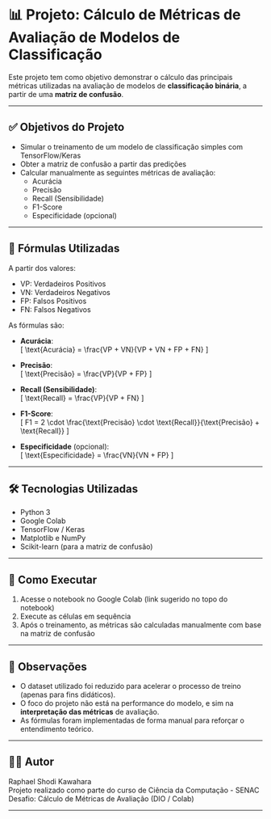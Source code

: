 # 📊 Projeto: Cálculo de Métricas de Avaliação de Modelos de Classificação

Este projeto tem como objetivo demonstrar o cálculo das principais métricas utilizadas na avaliação de modelos de **classificação binária**, a partir de uma **matriz de confusão**.

---

## ✅ Objetivos do Projeto

- Simular o treinamento de um modelo de classificação simples com TensorFlow/Keras
- Obter a matriz de confusão a partir das predições
- Calcular manualmente as seguintes métricas de avaliação:
  - Acurácia
  - Precisão
  - Recall (Sensibilidade)
  - F1-Score
  - Especificidade (opcional)

---

## 🧮 Fórmulas Utilizadas

A partir dos valores:

- VP: Verdadeiros Positivos  
- VN: Verdadeiros Negativos  
- FP: Falsos Positivos  
- FN: Falsos Negativos

As fórmulas são:

- **Acurácia**:  
  \[
  \text{Acurácia} = \frac{VP + VN}{VP + VN + FP + FN}
  \]

- **Precisão**:  
  \[
  \text{Precisão} = \frac{VP}{VP + FP}
  \]

- **Recall (Sensibilidade)**:  
  \[
  \text{Recall} = \frac{VP}{VP + FN}
  \]

- **F1-Score**:  
  \[
  F1 = 2 \cdot \frac{\text{Precisão} \cdot \text{Recall}}{\text{Precisão} + \text{Recall}}
  \]

- **Especificidade** (opcional):  
  \[
  \text{Especificidade} = \frac{VN}{VN + FP}
  \]

---

## 🛠️ Tecnologias Utilizadas

- Python 3
- Google Colab
- TensorFlow / Keras
- Matplotlib e NumPy
- Scikit-learn (para a matriz de confusão)

---

## 🚀 Como Executar

1. Acesse o notebook no Google Colab (link sugerido no topo do notebook)
2. Execute as células em sequência
3. Após o treinamento, as métricas são calculadas manualmente com base na matriz de confusão

---

## 📌 Observações

- O dataset utilizado foi reduzido para acelerar o processo de treino (apenas para fins didáticos).
- O foco do projeto não está na performance do modelo, e sim na **interpretação das métricas** de avaliação.
- As fórmulas foram implementadas de forma manual para reforçar o entendimento teórico.

---

## 👨‍💻 Autor

Raphael Shodi Kawahara  
Projeto realizado como parte do curso de Ciência da Computação - SENAC  
Desafio: Cálculo de Métricas de Avaliação (DIO / Colab)

---
